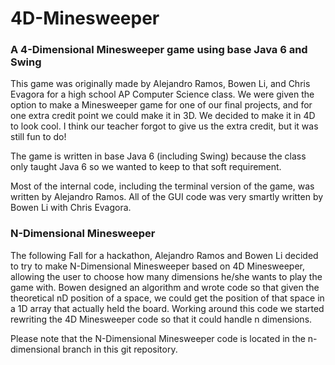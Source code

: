 # 4D-Minesweeper
### A 4-Dimensional Minesweeper game using base Java 6 and Swing

This game was originally made by Alejandro Ramos, Bowen Li, and Chris Evagora
for a high school AP Computer Science class. We were given the option to make a
Minesweeper game for one of our final projects, and for one extra credit point
we could make it in 3D. We decided to make it in 4D to look cool. I think our
teacher forgot to give us the extra credit, but it was still fun to do!

The game is written in base Java 6 (including Swing) because the class only
taught Java 6 so we wanted to keep to that soft requirement.

Most of the internal code, including the terminal version of the game, was
written by Alejandro Ramos. All of the GUI code was very smartly written by
Bowen Li with Chris Evagora.

### N-Dimensional Minesweeper
The following Fall for a hackathon, Alejandro Ramos and Bowen Li decided to try
to make N-Dimensional Minesweeper based on 4D Minesweeper, allowing the user to
choose how many dimensions he/she wants to play the game with. Bowen designed an
algorithm and wrote code so that given the theoretical nD position of a space,
we could get the position of that space in a 1D array that actually held the
board. Working around this code we started rewriting the 4D Minesweeper code so
that it could handle n dimensions.

Please note that the N-Dimensional Minesweeper code is located in the
n-dimensional branch in this git repository.